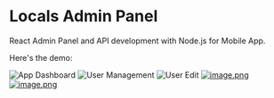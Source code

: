 # Locals Admin Panel

React Admin Panel and API development with Node.js for Mobile App.

Here's the demo:

![App Dashboard](https://i.postimg.cc/ZqqjkzFJ/image.png)
![User Management](https://i.postimg.cc/V6sCPNRC/image.png)
![User Edit](https://i.postimg.cc/3rnsgrbb/image.png)
[![image.png](https://i.postimg.cc/66vHQWxv/image.png)](https://postimg.cc/0r9GWqQk)
[![image.png](https://i.postimg.cc/NjDy7Hmr/image.png)](https://postimg.cc/SnXNmjZy)
